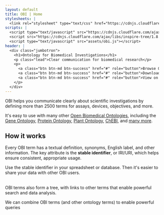 ```yaml
---
layout: default
title: OBI | Home
stylesheets: |
  <link rel="stylesheet" type="text/css" href="https://cdnjs.cloudflare.com/ajax/libs/inspire-tree/1.8.0/inspire-tree.css"></script>
scripts: |
  <script type="text/javascript" src="https://cdnjs.cloudflare.com/ajax/libs/bootstrap-3-typeahead/4.0.1/bootstrap3-typeahead.min.js"></script>
  <script src="https://cdnjs.cloudflare.com/ajax/libs/inspire-tree/1.8.0/inspire-tree.min.js"></script>
  <script type="text/javascript" src="assets/obi.js"></script>
header: |
  <div class="jumbotron">
    <h1>Ontology for Biomedical Investigations</h1>
    <p class="lead">Clear communication for biomedical research</p>
    <p>
      <a class="btn btn-md btn-success" href="#" role="button">Browse OBI</a>
      <a class="btn btn-md btn-success" href="#" role="button">Download OBI</a>
      <a class="btn btn-md btn-success" href="#" role="button">View on Github</a>
    </p>
  </div>
---
```


OBI helps you communicate clearly about scientific investigations by defining more than 2500 terms for assays, devices, objectives, and more.

It's easy to use with many other
[Open Biomedical Ontologies](http://obofoundry.org),
including the
[Gene Ontology](http://geneontology.org/),
[Protein Ontology](http://pir.georgetown.edu/pro/pro.shtml),
[Plant Ontology](http://www.plantontology.org/),
[ChEBI](http://www.ebi.ac.uk/chebi/),
and [many more](http://obofoundry.org).

## How it works

Every OBI term has a textual definition, synonyms, English label, and other information. The key attribute is the **stable identifier**, or IRI/URI, which helps ensure consistent, appropriate usage.

<div id="term-search"></div>
<div id="term-view"></div>

Use the stable identifier in your spreadsheet or database. Then it's easier to share your data with other OBI users.

<table id="static-table"></table>

OBI terms also form a tree, with links to other terms that enable powerful search and data analysis.

<div id="term-tree"></div>

<div class="panel panel-default">
  <div class="panel-heading">We can combine OBI terms (and other ontology terms) to enable powerful queries</div>
  <div class="panel-body">
  <div id="small-tree"></div>

  <table id="interactive-table"></table>

  </div>
</div>
